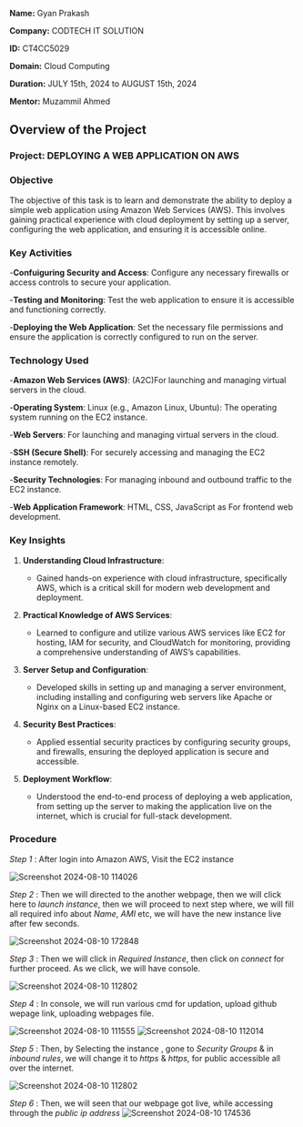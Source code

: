 **Name:** Gyan Prakash

**Company:** CODTECH IT SOLUTION

**ID:** CT4CC5029

**Domain:** Cloud Computing

**Duration:** JULY 15th, 2024 to AUGUST 15th, 2024

**Mentor:** Muzammil Ahmed

## Overview of the Project

### Project: DEPLOYING A WEB APPLICATION ON AWS

### Objective

The objective of this task is to learn and demonstrate the ability to deploy a simple web application using Amazon Web Services (AWS). This involves gaining practical experience with cloud deployment by setting up a server, configuring the web application, and ensuring it is accessible online. 

### Key Activities

-**Confuiguring Security and Access**: Configure any necessary firewalls or access controls to secure your application.

-**Testing and Monitoring**: Test the web application to ensure it is accessible and functioning correctly.

-**Deploying the Web Application**: Set the necessary file permissions and ensure the application is correctly configured to run on the server.

### Technology Used

-**Amazon Web Services (AWS)**: (A2C)For launching and managing virtual servers in the cloud.

-**Operating System**: Linux (e.g., Amazon Linux, Ubuntu): The operating system running on the EC2 instance.

-**Web Servers**: For launching and managing virtual servers in the cloud.

-**SSH (Secure Shell)**: For securely accessing and managing the EC2 instance remotely.

-**Security Technologies**: For managing inbound and outbound traffic to the EC2 instance.

-**Web Application Framework**: HTML, CSS, JavaScript as For frontend web development.

### Key Insights

1. **Understanding Cloud Infrastructure**:
   - Gained hands-on experience with cloud infrastructure, specifically AWS, which is a critical skill for modern web development and deployment.

2. **Practical Knowledge of AWS Services**:
   - Learned to configure and utilize various AWS services like EC2 for hosting, IAM for security, and CloudWatch for monitoring, providing a comprehensive understanding of AWS’s capabilities.

3. **Server Setup and Configuration**:
   - Developed skills in setting up and managing a server environment, including installing and configuring web servers like Apache or Nginx on a Linux-based EC2 instance.

4. **Security Best Practices**:
   - Applied essential security practices by configuring security groups, and firewalls, ensuring the deployed application is secure and accessible.

5. **Deployment Workflow**:
   - Understood the end-to-end process of deploying a web application, from setting up the server to making the application live on the internet, which is crucial for full-stack development.

### Procedure

*Step 1* : After login into Amazon AWS, Visit the EC2 instance 

![Screenshot 2024-08-10 114026](https://github.com/user-attachments/assets/4e970961-45f2-4e12-b2c9-84118d85b0be)

*Step 2* : Then we will directed to the another webpage, then we will click here to *launch instance*, then we will proceed to next step 
where, we will fill all required info about *Name*, *AMI* etc, we will have the new instance live after few seconds.

![Screenshot 2024-08-10 172848](https://github.com/user-attachments/assets/b000b860-daf8-4604-9cc2-ec8472087120)

*Step 3* : Then we will click in *Required Instance*, then click on *connect* for further proceed. As we click, we will have console.

![Screenshot 2024-08-10 112802](https://github.com/user-attachments/assets/da66d005-fa3d-4322-85ac-6251e72f407a)

*Step 4* : In console, we will run various cmd for updation, upload github wepage link, uploading webpages file.

![Screenshot 2024-08-10 111555](https://github.com/user-attachments/assets/1ced6d26-3d7a-4a0e-b308-46455e0c4c25)
![Screenshot 2024-08-10 112014](https://github.com/user-attachments/assets/bfe13393-24cc-4070-8bb8-ba8f323394f2)

*Step 5* : Then, by Selecting the instance , gone to *Security Groups* & in *inbound rules*, we will change it to *https* & *https*, for public accessible all over the internet.

![Screenshot 2024-08-10 112802](https://github.com/user-attachments/assets/f81cac53-0ed2-4975-bbc5-e90be6dae0ed)

*Step 6* : Then, we will seen that our webpage got live, while accessing through the *public ip address*
![Screenshot 2024-08-10 174536](https://github.com/user-attachments/assets/f134a843-a567-4090-b7ae-1571a3b9a574)


